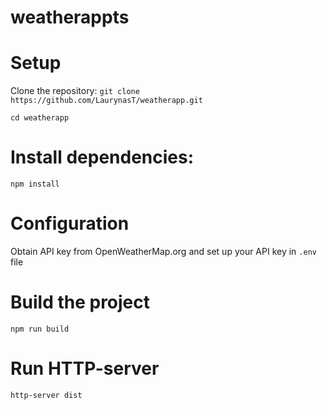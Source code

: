 # weatherappts


# Setup
Clone the repository: `git clone https://github.com/LaurynasT/weatherapp.git`

`cd weatherapp`

# Install dependencies:

`npm install`

# Configuration

Obtain API key from OpenWeatherMap.org and set up your API key in `.env` file

# Build the project

`npm run build`

# Run HTTP-server

`http-server dist`
